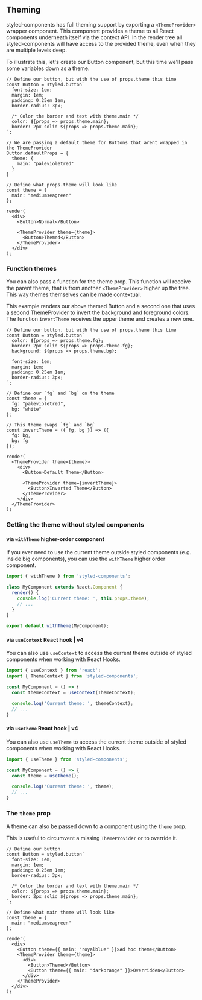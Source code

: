 ## Theming

styled-components has full theming support by exporting a `<ThemeProvider>` wrapper component.
This component provides a theme to all React components underneath itself via the context API. In the render
tree all styled-components will have access to the provided theme, even when they are multiple levels deep.

To illustrate this, let's create our Button component, but this time we'll pass some variables down
as a theme.

```react
// Define our button, but with the use of props.theme this time
const Button = styled.button`
  font-size: 1em;
  margin: 1em;
  padding: 0.25em 1em;
  border-radius: 3px;

  /* Color the border and text with theme.main */
  color: ${props => props.theme.main};
  border: 2px solid ${props => props.theme.main};
`;

// We are passing a default theme for Buttons that arent wrapped in the ThemeProvider
Button.defaultProps = {
  theme: {
    main: "palevioletred"
  }
}

// Define what props.theme will look like
const theme = {
  main: "mediumseagreen"
};

render(
  <div>
    <Button>Normal</Button>

    <ThemeProvider theme={theme}>
      <Button>Themed</Button>
    </ThemeProvider>
  </div>
);
```

### Function themes

You can also pass a function for the theme prop. This function will receive the parent theme, that is from
another `<ThemeProvider>` higher up the tree. This way themes themselves can be made contextual.

This example renders our above themed Button and a second one that uses a second ThemeProvider to invert the
background and foreground colors. The function `invertTheme` receives the upper theme and creates a new one.

```react
// Define our button, but with the use of props.theme this time
const Button = styled.button`
  color: ${props => props.theme.fg};
  border: 2px solid ${props => props.theme.fg};
  background: ${props => props.theme.bg};

  font-size: 1em;
  margin: 1em;
  padding: 0.25em 1em;
  border-radius: 3px;
`;

// Define our `fg` and `bg` on the theme
const theme = {
  fg: "palevioletred",
  bg: "white"
};

// This theme swaps `fg` and `bg`
const invertTheme = ({ fg, bg }) => ({
  fg: bg,
  bg: fg
});

render(
  <ThemeProvider theme={theme}>
    <div>
      <Button>Default Theme</Button>

      <ThemeProvider theme={invertTheme}>
        <Button>Inverted Theme</Button>
      </ThemeProvider>
    </div>
  </ThemeProvider>
);
```

### Getting the theme without styled components

#### via `withTheme` higher-order component

If you ever need to use the current theme outside styled components (e.g. inside big components), you can use
the `withTheme` higher order component.

```jsx
import { withTheme } from 'styled-components';

class MyComponent extends React.Component {
  render() {
    console.log('Current theme: ', this.props.theme);
    // ...
  }
}

export default withTheme(MyComponent);
```

#### via `useContext` React hook | v4

You can also use `useContext` to access the current theme outside of styled components when working with React Hooks.

```jsx
import { useContext } from 'react';
import { ThemeContext } from 'styled-components';

const MyComponent = () => {
  const themeContext = useContext(ThemeContext);

  console.log('Current theme: ', themeContext);
  // ...
}
```

#### via `useTheme` React hook | v4

You can also use `useTheme` to access the current theme outside of styled components when working with React Hooks.

```jsx
import { useTheme } from 'styled-components';

const MyComponent = () => {
  const theme = useTheme();

  console.log('Current theme: ', theme);
  // ...
}
```

### The `theme` prop

A theme can also be passed down to a component using the `theme` prop.

This is useful to circumvent a missing `ThemeProvider` or to override it.

```react
// Define our button
const Button = styled.button`
  font-size: 1em;
  margin: 1em;
  padding: 0.25em 1em;
  border-radius: 3px;

  /* Color the border and text with theme.main */
  color: ${props => props.theme.main};
  border: 2px solid ${props => props.theme.main};
`;

// Define what main theme will look like
const theme = {
  main: "mediumseagreen"
};

render(
  <div>
    <Button theme={{ main: "royalblue" }}>Ad hoc theme</Button>
    <ThemeProvider theme={theme}>
      <div>
        <Button>Themed</Button>
        <Button theme={{ main: "darkorange" }}>Overridden</Button>
      </div>
    </ThemeProvider>
  </div>
);
```
